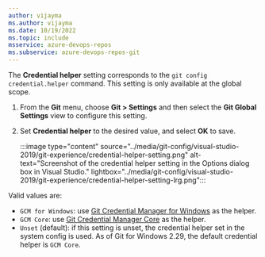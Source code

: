 ```yaml
---
author: vijayma
ms.author: vijayma
ms.date: 10/19/2022
ms.topic: include
msservice: azure-devops-repos
ms.subservice: azure-devops-repos-git
---
```


The **Credential helper** setting corresponds to the `git config credential.helper` command. This setting is only available at the global scope.

1. From the **Git** menu, choose **Git > Settings** and then select the **Git Global Settings** view to configure this setting.

1. Set **Credential helper** to the desired value, and select **OK** to save.

   :::image type="content" source="../media/git-config/visual-studio-2019/git-experience/credential-helper-setting.png" alt-text="Screenshot of the credential helper setting in the Options dialog box in Visual Studio." lightbox="../media/git-config/visual-studio-2019/git-experience/credential-helper-setting-lrg.png":::

Valid values are:

- `GCM for Windows`: use [Git Credential Manager for Windows](https://github.com/microsoft/Git-Credential-Manager-for-Windows) as the helper.
- `GCM Core`: use [Git Credential Manager Core](https://github.com/microsoft/Git-Credential-Manager-Core) as the helper.
- `Unset` (default): if this setting is unset, the credential helper set in the system config is used. As of Git for Windows 2.29, the default credential helper is `GCM Core`.
